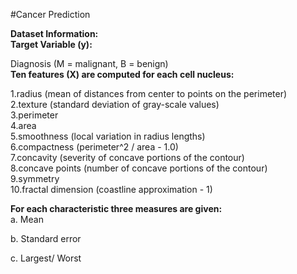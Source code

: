 #Cancer Prediction

**Dataset Information:** <br>
**Target Variable (y):** <br>

Diagnosis (M = malignant, B = benign) <br>
**Ten features (X) are computed for each cell nucleus:** <br>

1.radius (mean of distances from center to points on the perimeter) <br>
2.texture (standard deviation of gray-scale values) <br>
3.perimeter <br>
4.area <br>
5.smoothness (local variation in radius lengths) <br>
6.compactness (perimeter^2 / area - 1.0) <br>
7.concavity (severity of concave portions of the contour) <br>
8.concave points (number of concave portions of the contour) <br>
9.symmetry <br>
10.fractal dimension (coastline approximation - 1) <br>

**For each characteristic three measures are given:** <br>
a. Mean <br>

b. Standard error <br>

c. Largest/ Worst<br>
